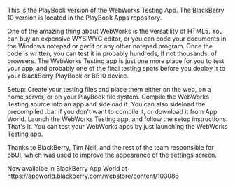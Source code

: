 This is the PlayBook version of the WebWorks Testing App. The BlackBerry 10 version is located in the PlayBook Apps repository.

One of the amazing thing about WebWorks is the versatility of HTML5. You can buy an expensive WYSIWYG editor, or you can code your documents in the Windows notepad or gedit or any other notepad program. Once the code is written, you can test it in probably hundreds, if not thousands, of browsers.
The WebWorks Testing app is just one more place for you to test your app, and probably one of the final testing spots before you deploy it to your BlackBerry PlayBook or BB10 device.

Setup:
Create your testing files and place them either on the web, on a home server, or on your PlayBook file system.
Compile the WebWorks Testing source into an app and sideload it. You can also sideload the precompiled .bar if you don't want to compile it, or download it from App World.
Launch the WebWorks Testing app, and follow the setup instructions.
That's it. You can test your WebWorks apps by just launching the WebWorks Testing app.

Thanks to BlackBerry, Tim Neil, and the rest of the team responsible for bbUI, which was used to improve the appearance of the settings screen.

Now availalbe in BlackBerry App World at https://appworld.blackberry.com/webstore/content/103086